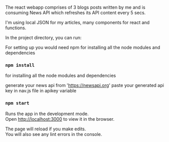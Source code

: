 The react webapp comprises of 3 blogs posts written by me and is consuming News API which refreshes its API content every 5 secs.

I'm using local JSON for my articles, many components for react and functions.

In the project directory, you can run:

For setting up you would need npm
for installing all the node modules and dependencies

### `npm install`

for installing all the node modules and dependencies

 generate your news api from 'https://newsapi.org'
 paste your generated api key in nav.js file in apikey variable

### `npm start`



Runs the app in the development mode.<br />
Open [http://localhost:3000](http://localhost:3000) to view it in the browser.

The page will reload if you make edits.<br />
You will also see any lint errors in the console.

